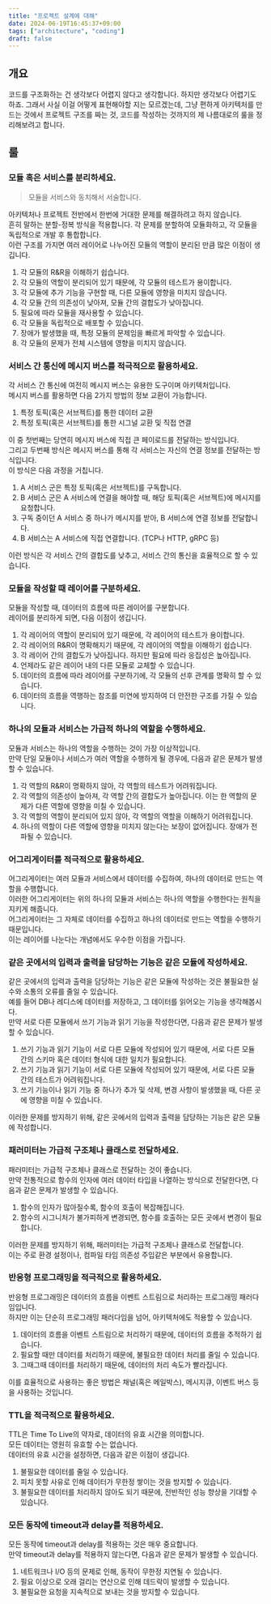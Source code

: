 ```yaml
---
title: "프로젝트 설계에 대해"
date: 2024-06-19T16:45:37+09:00
tags: ["architecture", "coding"]
draft: false
---
```


## 개요

코드를 구조화하는 건 생각보다 어렵지 않다고 생각합니다. 하지만 생각보다 어렵기도 하죠. 그래서 사실 이걸 어떻게 표현해야할 지는 모르겠는데, 그냥 편하게 아키텍처를 만드는 것에서 프로젝트 구조를 짜는 것, 코드를 작성하는 것까지의 제 나름대로의 룰을 정리해보려고 합니다.

## 룰

### 모듈 혹은 서비스를 분리하세요.

> 모듈을 서비스와 동치해서 서술합니다.

아키텍처나 프로젝트 전반에서 한번에 거대한 문제를 해결하려고 하지 않습니다.  
흔히 말하는 분할-정복 방식을 적용합니다. 각 문제를 분할하여 모듈화하고, 각 모듈을 독립적으로 개발 후 통합합니다.  
이런 구조를 가지면 여러 레이어로 나누어진 모듈의 역할이 분리된 만큼 많은 이점이 생깁니다.

1. 각 모듈의 R&R을 이해하기 쉽습니다.
2. 각 모듈의 역할이 분리되어 있기 때문에, 각 모듈의 테스트가 용이합니다.
3. 각 모듈에 추가 기능을 구현할 때, 다른 모듈에 영향을 미치지 않습니다.
4. 각 모듈 간의 의존성이 낮아져, 모듈 간의 결합도가 낮아집니다.
5. 필요에 따라 모듈을 재사용할 수 있습니다.
6. 각 모듈을 독립적으로 배포할 수 있습니다.
7. 장애가 발생했을 때, 특정 모듈의 문제임을 빠르게 파악할 수 있습니다.
8. 각 모듈의 문제가 전체 시스템에 영향을 미치지 않습니다.

### 서비스 간 통신에 메시지 버스를 적극적으로 활용하세요.

각 서비스 간 통신에 여전히 메시지 버스는 유용한 도구이며 아키텍처입니다.    
메시지 버스를 활용하면 다음 2가지 방법의 정보 교환이 가능합니다.

1. 특정 토픽(혹은 서브젝트)를 통한 데이터 교환
2. 특정 토픽(혹은 서브젝트)를 통한 시그널 교환 및 직접 연결

이 중 첫번째는 당연히 메시지 버스에 직접 큰 페이로드를 전달하는 방식입니다.  
그리고 두번째 방식은 메시지 버스를 통해 각 서비스는 자신의 연결 정보를 전달하는 방식입니다.  
이 방식은 다음 과정을 거칩니다.

1. A 서비스 군은 특정 토픽(혹은 서브젝트)를 구독합니다.
2. B 서비스 군은 A 서비스에 연결을 해야할 때, 해당 토픽(혹은 서브젝트)에 메시지를 요청합니다.
3. 구독 중이던 A 서비스 중 하나가 메시지를 받아, B 서비스에 연결 정보를 전달합니다.
4. B 서비스는 A 서비스에 직접 연결합니다. (TCP나 HTTP, gRPC 등)

이런 방식은 각 서비스 간의 결합도를 낮추고, 서비스 간의 통신을 효율적으로 할 수 있습니다.

### 모듈을 작성할 때 레이어를 구분하세요.

모듈을 작성할 때, 데이터의 흐름에 따른 레이어를 구분합니다.  
레이어를 분리하게 되면, 다음 이점이 생깁니다.

1. 각 레이어의 역할이 분리되어 있기 때문에, 각 레이어의 테스트가 용이합니다.
2. 각 레이어의 R&R이 명확해지기 때문에, 각 레이어의 역할을 이해하기 쉽습니다.
3. 각 레이어 간의 결합도가 낮아집니다. 하지만 필요에 따라 응집성은 높아집니다.
4. 언제라도 같은 레이어 내의 다른 모듈로 교체할 수 있습니다.
5. 데이터의 흐름에 따라 레이어를 구분하기에, 각 모듈의 선후 관계를 명확히 할 수 있습니다.
6. 데이터의 흐름을 역행하는 참조를 미연에 방지하여 더 안전한 구조를 가질 수 있습니다.

### 하나의 모듈과 서비스는 가급적 하나의 역할을 수행하세요.

모듈과 서비스는 하나의 역할을 수행하는 것이 가장 이상적입니다.  
만약 단일 모듈이나 서비스가 여러 역할을 수행하게 될 경우에, 다음과 같은 문제가 발생할 수 있습니다.

1. 각 역할의 R&R이 명확하지 않아, 각 역할의 테스트가 어려워집니다.
2. 각 역할의 의존성이 높아져, 각 역할 간의 결합도가 높아집니다. 이는 한 역할의 문제가 다른 역할에 영향을 미칠 수 있습니다.
3. 각 역할의 역할이 분리되어 있지 않아, 각 역할의 역할을 이해하기 어려워집니다.
4. 하나의 역할이 다른 역할에 영향을 미치지 않는다는 보장이 없어집니다. 장애가 전파될 수 있습니다.

### 어그리게이터를 적극적으로 활용하세요.

어그리게이터는 여러 모듈과 서비스에서 데이터를 수집하여, 하나의 데이터로 만드는 역할을 수행합니다.  
이러한 어그리게이터는 위의 하나의 모듈과 서비스는 하나의 역할을 수행한다는 원칙을 지키게 해줍니다.  
어그리게이터는 그 자체로 데이터를 수집하고 하나의 데이터로 만드는 역할을 수행하기 때문입니다.  
이는 레이어를 나눈다는 개념에서도 우수한 이점을 가집니다.

### 같은 곳에서의 입력과 출력을 담당하는 기능은 같은 모듈에 작성하세요.

같은 곳에서의 입력과 출력을 담당하는 기능은 같은 모듈에 작성하는 것은 불필요한 실수와 소통의 오류를 줄일 수 있습니다.  
예를 들어 DB나 레디스에 데이터를 저장하고, 그 데이터를 읽어오는 기능을 생각해봅시다.  
만약 서로 다른 모듈에서 쓰기 기능과 읽기 기능을 작성한다면, 다음과 같은 문제가 발생할 수 있습니다.

1. 쓰기 기능과 읽기 기능이 서로 다른 모듈에 작성되어 있기 때문에, 서로 다른 모듈 간의 스키마 혹은 데이터 형식에 대한 일치가 필요합니다.
2. 쓰기 기능과 읽기 기능이 서로 다른 모듈에 작성되어 있기 때문에, 서로 다른 모듈 간의 테스트가 어려워집니다.
3. 쓰기 기능이나 읽기 기능 중 하나가 추가 및 삭제, 변경 사항이 발생했을 때, 다른 곳에 영향을 미칠 수 있습니다.

이러한 문제를 방지하기 위해, 같은 곳에서의 입력과 출력을 담당하는 기능은 같은 모듈에 작성합니다.

### 패러미터는 가급적 구조체나 클래스로 전달하세요.

패러미터는 가급적 구조체나 클래스로 전달하는 것이 좋습니다.  
만약 전통적으로 함수의 인자에 여러 데이터 타입을 나열하는 방식으로 전달한다면, 다음과 같은 문제가 발생할 수 있습니다.

1. 함수의 인자가 많아질수록, 함수의 호출이 복잡해집니다.
2. 함수의 시그니처가 불가피하게 변경되면, 함수를 호출하는 모든 곳에서 변경이 필요합니다.

이러한 문제를 방지하기 위해, 패러미터는 가급적 구조체나 클래스로 전달합니다.  
이는 주로 환경 설정이나, 컴파일 타임 의존성 주입같은 부분에서 유용합니다.

### 반응형 프로그래밍을 적극적으로 활용하세요.

반응형 프로그래밍은 데이터의 흐름을 이벤트 스트림으로 처리하는 프로그래밍 패러다임입니다.  
하지만 이는 단순히 프로그래밍 패러다임을 넘어, 아키텍처에도 적용할 수 있습니다.

1. 데이터의 흐름을 이벤트 스트림으로 처리하기 때문에, 데이터의 흐름을 추적하기 쉽습니다.
2. 필요할 때만 데이터를 처리하기 때문에, 불필요한 데이터 처리를 줄일 수 있습니다.
3. 그때그때 데이터를 처리하기 때문에, 데이터의 처리 속도가 빨라집니다.

이를 효율적으로 사용하는 좋은 방법은 채널(혹은 메일박스), 메시지큐, 이벤트 버스 등을 사용하는 것입니다.

### TTL을 적극적으로 활용하세요.

TTL은 Time To Live의 약자로, 데이터의 유효 시간을 의미합니다.  
모든 데이터는 영원히 유효할 수는 없습니다.  
데이터의 유효 시간을 설정하면, 다음과 같은 이점이 생깁니다.

1. 불필요한 데이터를 줄일 수 있습니다.
2. 피치 못할 사유로 인해 데이터가 무한정 쌓이는 것을 방지할 수 있습니다.
3. 불필요한 데이터를 처리하지 않아도 되기 때문에, 전반적인 성능 향상을 기대할 수 있습니다.

### 모든 동작에 timeout과 delay를 적용하세요.

모든 동작에 timeout과 delay를 적용하는 것은 매우 중요합니다.  
만약 timeout과 delay를 적용하지 않는다면, 다음과 같은 문제가 발생할 수 있습니다.

1. 네트워크나 I/O 등의 문제로 인해, 동작이 무한정 지연될 수 있습니다.
2. 필요 이상으로 오래 걸리는 연산으로 인해 데드락이 발생할 수 있습니다.
3. 불필요한 요청을 지속적으로 보내는 것을 방지할 수 있습니다.
